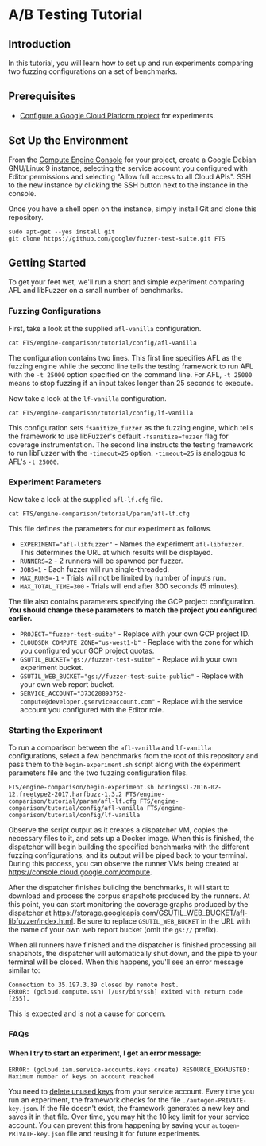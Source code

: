 # A/B Testing Tutorial

## Introduction

In this tutorial, you will learn how to set up and run experiments comparing two
fuzzing configurations on a set of benchmarks.

## Prerequisites

- [Configure a Google Cloud Platform project](../gcpConfig.md) for experiments.

## Set Up the Environment

From the [Compute Engine
Console](https://console.cloud.google.com/compute) for your project, create a
Google Debian GNU/Linux 9 instance, selecting the service account you configured
with Editor permissions and selecting "Allow full access to all Cloud APIs".
SSH to the new instance by clicking the SSH button next to the instance in the
console.

Once you have a shell open on the instance, simply install Git and clone this
repository.
```shell
sudo apt-get --yes install git
git clone https://github.com/google/fuzzer-test-suite.git FTS
```

## Getting Started

To get your feet wet, we'll run a short and simple experiment comparing AFL and
libFuzzer on a small number of benchmarks.

### Fuzzing Configurations

First, take a look at the supplied `afl-vanilla` configuration.
```shell
cat FTS/engine-comparison/tutorial/config/afl-vanilla
```
The configuration contains two lines.  This first line specifies AFL as the
fuzzing engine while the second line tells the testing framework to run AFL with
the `-t 25000` option specified on the command line.  For AFL, `-t 25000` means
to stop fuzzing if an input takes longer than 25 seconds to execute.

Now take a look at the `lf-vanilla` configuration.
```shell
cat FTS/engine-comparison/tutorial/config/lf-vanilla
```
This configuration sets `fsanitize_fuzzer` as the fuzzing engine, which tells
the framework to use libFuzzer's default `-fsanitize=fuzzer` flag for coverage
instrumentation.  The second line instructs the testing framework to run
libFuzzer with the `-timeout=25` option.  `-timeout=25` is analogous to AFL's
`-t 25000`.

### Experiment Parameters

Now take a look at the supplied `afl-lf.cfg` file.
```shell
cat FTS/engine-comparison/tutorial/param/afl-lf.cfg
```
This file defines the parameters for our experiment as follows.

- `EXPERIMENT="afl-libfuzzer"` - Names the experiment `afl-libfuzzer`.  This
  determines the URL at which results will be displayed.
- `RUNNERS=2` - 2 runners will be spawned per fuzzer.
- `JOBS=1` - Each fuzzer will run single-threaded.
- `MAX_RUNS=-1` - Trials will not be limited by number of inputs run.
- `MAX_TOTAL_TIME=300` - Trials will end after 300 seconds (5 minutes).

The file also contains parameters specifying the GCP project configuration.
**You should change these parameters to match the project you configured
earlier.**

- `PROJECT="fuzzer-test-suite"` - Replace with your own GCP project ID.
- `CLOUDSDK_COMPUTE_ZONE="us-west1-b"` - Replace with the zone for which you
  configured your GCP project quotas.
- `GSUTIL_BUCKET="gs://fuzzer-test-suite"` - Replace with your own experiment
  bucket.
- `GSUTIL_WEB_BUCKET="gs://fuzzer-test-suite-public"` - Replace with your own
  web report bucket.
- `SERVICE_ACCOUNT="373628893752-compute@developer.gserviceaccount.com"` -
  Replace with the service account you configured with the Editor role.

### Starting the Experiment

To run a comparison between the `afl-vanilla` and `lf-vanilla` configurations,
select a few benchmarks from the root of this repository and pass them to the
`begin-experiment.sh` script along with the experiment parameters file and the
two fuzzing configuration files.
```shell
FTS/engine-comparison/begin-experiment.sh boringssl-2016-02-12,freetype2-2017,harfbuzz-1.3.2 FTS/engine-comparison/tutorial/param/afl-lf.cfg FTS/engine-comparison/tutorial/config/afl-vanilla FTS/engine-comparison/tutorial/config/lf-vanilla
```

Observe the script output as it creates a dispatcher VM, copies the necessary
files to it, and sets up a Docker image.  When this is finished, the dispatcher
will begin building the specified benchmarks with the different fuzzing
configurations, and its output will be piped back to your terminal.  During this
process, you can observe the runner VMs being created at
<https://console.cloud.google.com/compute>.

After the dispatcher finishes building the benchmarks, it will start to download
and process the corpus snapshots produced by the runners.  At this point, you
can start monitoring the coverage graphs produced by the dispatcher at
<https://storage.googleapis.com/GSUTIL_WEB_BUCKET/afl-libfuzzer/index.html>.  Be
sure to replace `GSUTIL_WEB_BUCKET` in the URL with the name of your own web
report bucket (omit the `gs://` prefix).

When all runners have finished and the dispatcher is finished processing all
snapshots, the dispatcher will automatically shut down, and the pipe to your
terminal will be closed.  When this happens, you'll see an error message similar
to:
```
Connection to 35.197.3.39 closed by remote host.
ERROR: (gcloud.compute.ssh) [/usr/bin/ssh] exited with return code [255].
```
This is expected and is not a cause for concern.

### FAQs

#### When I try to start an experiment, I get an error message:
```
ERROR: (gcloud.iam.service-accounts.keys.create) RESOURCE_EXHAUSTED: Maximum number of keys on account reached
```

You need to
[delete unused keys](https://console.cloud.google.com/iam-admin/serviceaccounts)
from your service account.  Every time you run an experiment, the framework
checks for the file `./autogen-PRIVATE-key.json`.  If the file doesn't exist,
the framework generates a new key and saves it in that file. Over time, you may
hit the 10 key limit for your service account.  You can prevent this from
happening by saving your `autogen-PRIVATE-key.json` file and reusing it for
future experiments.
